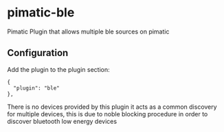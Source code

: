 pimatic-ble
===========

Pimatic Plugin that allows multiple ble sources on pimatic

Configuration
-------------
Add the plugin to the plugin section:

    {
      "plugin": "ble"
    },

There is no devices provided by this plugin it acts as a
common discovery for multiple devices, this is due to noble
blocking procedure in order to discover bluetooth low energy
devices
